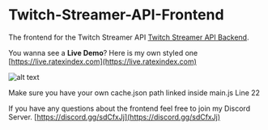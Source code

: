 # Twitch-Streamer-API-Frontend

The frontend for the Twitch Streamer API [Twitch Streamer API Backend](https://github.com/Siddhartt/Twitch-Streamer-Api).

You wanna see a **Live Demo**?
Here is my own styled one [https://live.ratexindex.com](https://live.ratexindex.com)

![alt text](https://s20.directupload.net/images/210511/8wm2ber6.png)
  
Make sure you have your own cache.json path linked inside main.js Line 22

If you have any questions about the frontend feel free to join my Discord Server.
[https://discord.gg/sdCfxJj](https://discord.gg/sdCfxJj)
